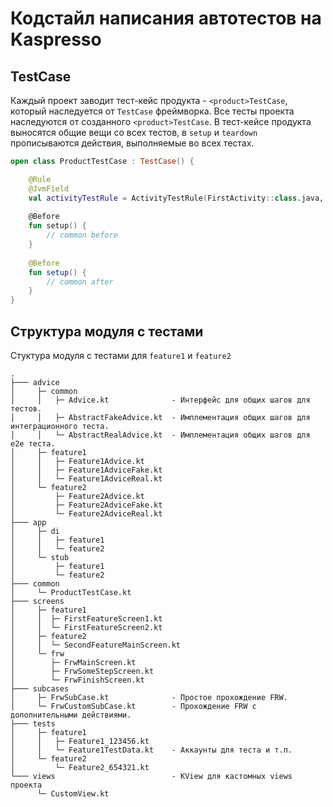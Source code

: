 # Кодстайл написания автотестов на Kaspresso

## TestCase

Каждый проект заводит тест-кейс продукта - ```<product>TestCase```, который наследуется от ```TestCase``` фреймворка.
Все тесты проекта наследуются от созданного ```<product>TestCase```.
В тест-кейсе продукта выносятся общие вещи со всех тестов, в ```setup``` и ```teardown``` прописываются действия, выполняемые во всех тестах.

``` kotlin
open class ProductTestCase : TestCase() {

    @Rule
    @JvmField
    val activityTestRule = ActivityTestRule(FirstActivity::class.java, true, false)  
        
    @Before
    fun setup() {
        // common before
    }
    
    @Before
    fun setup() {
        // common after
    }
}
```
## Структура модуля с тестами

Стуктура модуля с тестами для ```feature1``` и ```feature2```

```
.
├─── advice
│     ├─ common
│     │   ├─ Advice.kt              - Интерфейс для общих шагов для тестов.
│     │   ├─ AbstractFakeAdvice.kt  - Имплементация общих шагов для интеграционного теста.
│     │   └─ AbstractRealAdvice.kt  - Имплементация общих шагов для е2е теста.
│     ├─ feature1
│     │   ├─ Feature1Advice.kt
│     │   ├─ Feature1AdviceFake.kt
│     │   └─ Feature1AdviceReal.kt
│     └─ feature2
│         ├─ Feature2Advice.kt
│         ├─ Feature2AdviceFake.kt
│         └─ Feature2AdviceReal.kt
├─── app
│     ├─ di
│     │   ├─ feature1
│     │   └─ feature2
│     └─ stub
│         ├─ feature1
│         └─ feature2
├─── common
│     └─ ProductTestCase.kt
├─── screens
│     ├─ feature1
│     │  ├─ FirstFeatureScreen1.kt
│     │  └─ FirstFeatureScreen2.kt  
│     ├─ feature2
│     │  └─ SecondFeatureMainScreen.kt  
│     └─ frw
│        ├─ FrwMainScreen.kt
│        ├─ FrwSomeStepScreen.kt
│        └─ FrwFinishScreen.kt  
├─── subcases   
│     ├─ FrwSubCase.kt              - Простое прохождение FRW.
│     └─ FrwCustomSubCase.kt        - Прохождение FRW с дополнительными действиями.
├─── tests
│     ├─ feature1
│     │   ├─ Feature1_123456.kt
│     │   └─ Feature1TestData.kt    - Аккаунты для теста и т.п.
│     └─ feature2
│         └─ Feature2_654321.kt
└─── views                          - KView для кастомных views проекта
      └─ CustomView.kt
```
